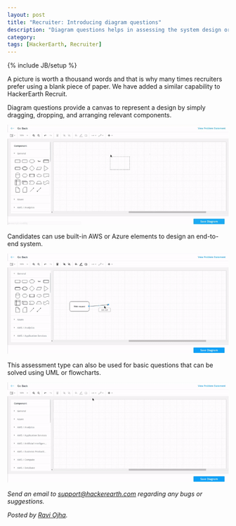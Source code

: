 ```yaml
---
layout: post
title: "Recruiter: Introducing diagram questions"
description: "Diagram questions helps in assessing the system design or architectural skills of the candidates."
category:
tags: [HackerEarth, Recruiter]
---
```

{% include JB/setup %}

A picture is worth a thousand words and that is why many times recruiters prefer using a blank piece of paper. We have added a similar capability to HackerEarth Recruit.

Diagram questions provide a canvas to represent a design by simply dragging, dropping, and arranging relevant components.

<img src="/images/dg-editor-1.gif" alt="GIF for General diagram elements">

Candidates can use built-in AWS or Azure elements to design an end-to-end system.

<img src="/images/dg-editor-2.gif" alt="GIF for AWS and Azure diagram elements">

This assessment type can also be used for basic questions that can be solved using UML or flowcharts.

<img src="/images/dg-editor-3.gif" alt="GIF for General diagram elements">

*Send an email to support@hackerearth.com regarding any bugs or suggestions.*

*Posted by [Ravi Ojha](https://www.hackerearth.com/users/akatsuki/).*
